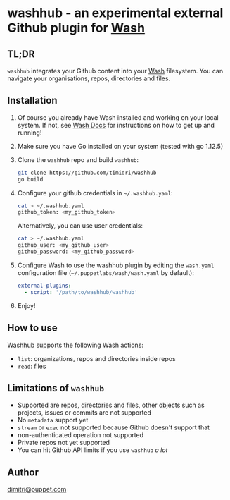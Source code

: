 # washhub - an experimental external Github plugin for [Wash](https://puppetlabs.github.io/wash/)

## TL;DR

`washhub` integrates your Github content into your [Wash](https://puppetlabs.github.io/wash/) filesystem.
You can navigate your organisations, repos, directories and files.

## Installation

1. Of course you already have Wash installed and working on your local system. If not, see [Wash Docs](https://puppetlabs.github.io/wash/) for instructions on how to get up and running!
1. Make sure you have Go installed on your system (tested with go 1.12.5)
1. Clone the `washhub` repo and build `washhub`:

    ```bash
    git clone https://github.com/timidri/washhub
    go build
    ```

1. Configure your github credentials in `~/.washhub.yaml`:

    ```bash
    cat > ~/.washhub.yaml
    github_token: <my_github_token>
    ```

    Alternatively, you can use user credentials:

    ```bash
    cat > ~/.washhub.yaml
    github_user: <my_github_user>
    github_password: <my_github_password>
    ```

1. Configure Wash to use the washhub plugin by editing the `wash.yaml` configuration file (`~/.puppetlabs/wash/wash.yaml` by default):

    ```yaml
    external-plugins:
      - script: '/path/to/washhub/washhub'
    ```

1. Enjoy!

## How to use

Washhub supports the following Wash actions:

* `list`: organizations, repos and directories inside repos
* `read`: files

## Limitations of `washhub`

* Supported are repos, directories and files, other objects such as projects, issues or commits are not supported
* No `metadata` support yet
* `stream` or `exec` not supported because Github doesn't support that
* non-authenticated operation not supported
* Private repos not yet supported
* You can hit Github API limits if you use `washhub` _a lot_
  
## Author

dimitri@puppet.com
